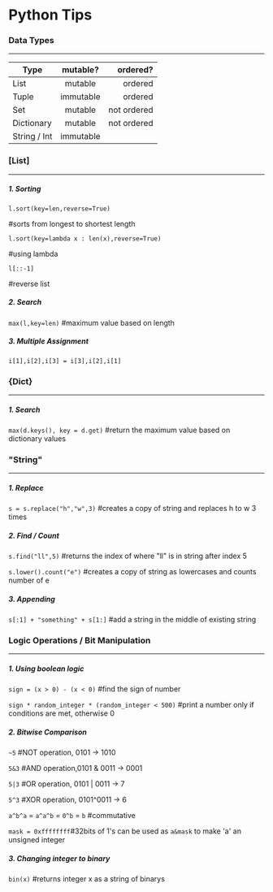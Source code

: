# Python Tips 
### Data Types
---
| Type          | mutable?      | ordered?    |
| ------------- |:-------------:| ----------: |
| List          | mutable       | ordered     |
| Tuple         | immutable     | ordered     |
| Set           | mutable       | not ordered |
| Dictionary    | mutable       | not ordered |
| String / Int  | immutable     |             |



### [List] 
---
##### 1. Sorting
```l.sort(key=len,reverse=True)``` 

#sorts from longest to shortest length 

```l.sort(key=lambda x : len(x),reverse=True)``` 

#using lambda

```l[::-1]``` 

#reverse list

##### 2. Search
```max(l,key=len)``` 
#maximum value based on length

##### 3. Multiple Assignment
```i[1],i[2],i[3] = i[3],i[2],i[1]``` 



### {Dict} 
---
##### 1. Search
```max(d.keys(), key = d.get)```
#return the maximum value based on dictionary values



### "String" 
---
##### 1. Replace
```s = s.replace("h","w",3)``` 
#creates a copy of string and replaces h to w 3 times

##### 2. Find / Count
```s.find("ll",5)``` 
#returns the index of where "ll" is in string after index 5

```s.lower().count("e")``` 
#creates a copy of string as lowercases and counts number of e 

##### 3. Appending
```s[:1] + "something" + s[1:]``` 
#add a string in the middle of existing string




### Logic Operations / Bit Manipulation 
---
##### 1. Using boolean logic
```sign = (x > 0) - (x < 0)``` 
#find the sign of number

```sign * random_integer * (random_integer < 500)``` 
#print a number only if conditions are met, otherwise 0  

##### 2. Bitwise Comparison
```~5``` #NOT operation, 0101 -> 1010

```5&3``` #AND operation,0101 & 0011 -> 0001

```5|3``` #OR operation, 0101 | 0011 -> 7

```5^3``` #XOR operation, 0101^0011 -> 6

```a^b^a``` = ```a^a^b``` = ```0^b``` = ```b``` #commutative

```mask = 0xffffffff```#32bits of 1's can be used as ```a&mask``` to make 'a' an unsigned integer 

##### 3. Changing integer to binary
```bin(x)``` #returns integer x as a string of binarys
